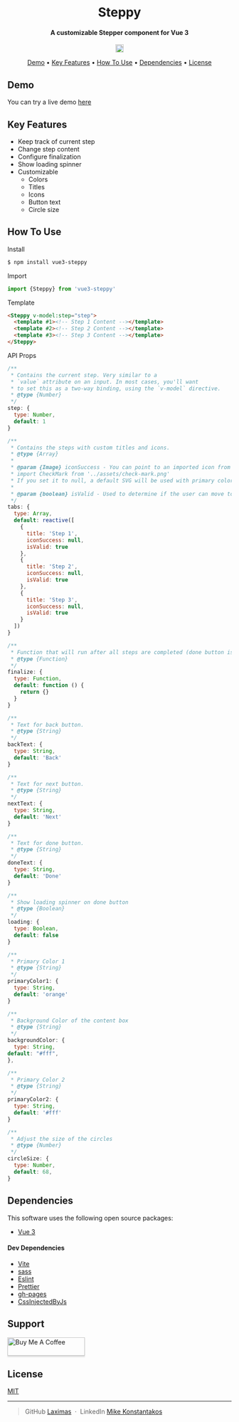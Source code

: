 <h1 align="center">Steppy</h1>

<h4 align="center">A customizable Stepper component for Vue 3</h4>

<p align="center">
  <a href="https://badge.fury.io/js/vue3-steppy"><img src="https://badge.fury.io/js/vue3-steppy.svg" alt="npm version" height="18"></a>
</p>

<p align="center">
  <a href="#demo">Demo</a> •
  <a href="#key-features">Key Features</a> •
  <a href="#how-to-use">How To Use</a> •
  <a href="#dependencies">Dependencies</a> •
  <a href="#license">License</a>
</p>

## Demo

You can try a live demo [here](https://laximas.github.io/vue3-steppy/)

## Key Features

* Keep track of current step
* Change step content
* Configure finalization
* Show loading spinner
* Customizable
  - Colors
  - Titles
  - Icons
  - Button text
  - Circle size

## How To Use
Install
```bash
$ npm install vue3-steppy
```
Import
```js
import {Steppy} from 'vue3-steppy'
```
Template
```html
<Steppy v-model:step="step">
  <template #1><!-- Step 1 Content --></template>
  <template #2><!-- Step 2 Content --></template>
  <template #3><!-- Step 3 Content --></template>
</Steppy>
```
API Props
```js
/**
 * Contains the current step. Very similar to a
 * `value` attribute on an input. In most cases, you'll want
 * to set this as a two-way binding, using the `v-model` directive.
 * @type {Number}
 */
step: {
  type: Number,
  default: 1
}

/**
 * Contains the steps with custom titles and icons.
 * @type {Array}
 * 
 * @param {Image} iconSuccess - You can point to an imported icon from you assets like:
 * import CheckMark from '../assets/check-mark.png'
 * If you set it to null, a default SVG will be used with primary color 1.
 * 
 * @param {boolean} isValid - Used to determine if the user can move to the next step.
 */
tabs: {
  type: Array,
  default: reactive([
    {
      title: 'Step 1',
      iconSuccess: null,
      isValid: true
    },
    {
      title: 'Step 2',
      iconSuccess: null,
      isValid: true
    },
    {
      title: 'Step 3',
      iconSuccess: null,
      isValid: true
    }
  ])
}

/**
 * Function that will run after all steps are completed (done button is clicked).
 * @type {Function}
 */
finalize: {
  type: Function,
  default: function () {
    return {}
  }
}

/**
 * Text for back button.
 * @type {String}
 */
backText: {
  type: String,
  default: 'Back'
}

/**
 * Text for next button.
 * @type {String}
 */
nextText: {
  type: String,
  default: 'Next'
}

/**
 * Text for done button.
 * @type {String}
 */
doneText: {
  type: String,
  default: 'Done'
}

/**
 * Show loading spinner on done button
 * @type {Boolean}
 */
loading: {
  type: Boolean,
  default: false
}

/**
 * Primary Color 1
 * @type {String}
 */
primaryColor1: {
  type: String,
  default: 'orange'
}

/**
 * Background Color of the content box
 * @type {String}
 */
backgroundColor: {
  type: String,
default: "#fff",
},

/**
 * Primary Color 2
 * @type {String}
 */
primaryColor2: {
  type: String,
  default: '#fff'
}

/**
 * Adjust the size of the circles
 * @type {Number}
 */
circleSize: {
  type: Number,
  default: 68,
}
```

## Dependencies

This software uses the following open source packages:

- [Vue 3](https://vuejs.org)

#### Dev Dependencies
- [Vite](https://vitejs.dev)
- [sass](https://www.npmjs.com/package/sass)
- [Eslint](https://eslint.org)
- [Prettier](https://prettier.io)
- [gh-pages](https://www.npmjs.com/package/gh-pages)
- [CssInjectedByJs](https://www.npmjs.com/package/vite-plugin-css-injected-by-js)

## Support

<a href="https://www.buymeacoffee.com/laximas" target="_blank"><img src="https://cdn.buymeacoffee.com/buttons/v2/default-green.png" alt="Buy Me A Coffee" style="height: 41px !important;width: 174px !important;box-shadow: 0px 3px 2px 0px rgba(190, 190, 190, 0.5) !important;-webkit-box-shadow: 0px 3px 2px 0px rgba(190, 190, 190, 0.5) !important;" ></a>

## License

[MIT](https://github.com/Laximas/vue3-steppy/blob/main/LICENSE.md)

---

> GitHub [Laximas](https://github.com/Laximas) &nbsp;&middot;&nbsp;
> LinkedIn [Mike Konstantakos](https://www.linkedin.com/in/mike-konstantakos/)